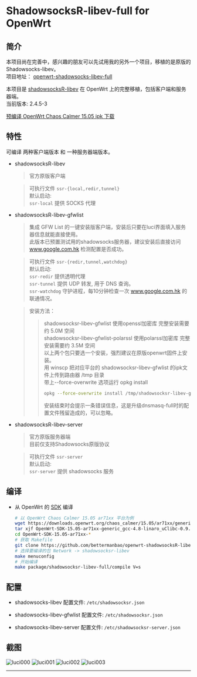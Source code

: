 ShadowsocksR-libev-full for OpenWrt  
===

简介  
---

 本项目尚在完善中，感兴趣的朋友可以先试用我的另外一个项目，移植的是原版的Shadowsocks-libev。  
 项目地址： [openwrt-shadowsocks-libev-full][O]  

 本项目是 [shadowsocksR-libev][1] 在 OpenWrt 上的完整移植，包括客户端和服务器端。   
 当前版本: 2.4.5-3  
 
 [预编译 OpenWrt Chaos Calmer 15.05 ipk 下载][R]

特性  
---

可编译 两种客户端版本 和 一种服务器端版本。

 - shadowsocksR-libev

   > 官方原版客户端  
   
   > 可执行文件 `ssr-{local,redir,tunnel}`  
   > 默认启动:  
   > `ssr-local` 提供 SOCKS 代理  

 - shadowsocksR-libev-gfwlist

   > 集成 GFW List 的一键安装版客户端，安装后只要在luci界面填入服务器信息就能直接使用。  
   > 此版本已预置测试用的shadowsocks服务器，建议安装后直接访问 www.google.com.hk 检测配置是否成功。  
   
   > 可执行文件 `ssr-{redir,tunnel,watchdog}`  
   > 默认启动:  
   > `ssr-redir` 提供透明代理  
   > `ssr-tunnel` 提供 UDP 转发, 用于 DNS 查询。  
   > `ssr-watchdog` 守护进程，每10分钟检查一次 www.google.com.hk 的联通情况。
   
   > 安装方法：  
     >> shadowsocksr-libev-gfwlist 使用openssl加密库 完整安装需要约 5.0M 空间  
     >> shadowsocksr-libev-gfwlist-polarssl 使用polarssl加密库 完整安装需要约 3.5M 空间  
     >> 以上两个包只要选一个安装，强烈建议在原版openwrt固件上安装。  
     >> 用 winscp 把对应平台的 shadowsocksr-libev-gfwlist 的ipk文件上传到路由器 /tmp 目录  
     >> 带上--force-overwrite 选项运行 opkg install  
     >> ```bash  
     >> opkg --force-overwrite install /tmp/shadowsocksr-libev-gfwlist*.ipk  
     >> ```  
     >> 安装结束时会提示一条错误信息，这是升级dnsmasq-full时的配置文件残留造成的，可以忽略。  

 - shadowsocksR-libev-server

   > 官方原版服务器端  
   > 目前仅支持Shadowsocks原版协议
   
   > 可执行文件 `ssr-server`  
   > 默认启动:  
   > `ssr-server` 提供 shadowsocks 服务  

编译  
---

 - 从 OpenWrt 的 [SDK][S] 编译

   ```bash
   # 以 OpenWrt Chaos Calmer 15.05 ar71xx 平台为例
   wget https://downloads.openwrt.org/chaos_calmer/15.05/ar71xx/generic/OpenWrt-SDK-15.05-ar71xx-generic_gcc-4.8-linaro_uClibc-0.9.33.2.Linux-x86_64.tar.bz2
   tar xjf OpenWrt-SDK-15.05-ar71xx-generic_gcc-4.8-linaro_uClibc-0.9.33.2.Linux-x86_64.tar.bz2
   cd OpenWrt-SDK-15.05-ar71xx-*
   # 获取 Makefile
   git clone https://github.com/bettermanbao/openwrt-shadowsocksR-libev-full.git package/shadowsocksr-libev-full
   # 选择要编译的包 Network -> shadowsocksr-libev
   make menuconfig
   # 开始编译
   make package/shadowsocksr-libev-full/compile V=s
   ```

配置  
---

 - shadowsocks-libev 配置文件: `/etc/shadowsocksr.json`

 - shadowsocks-libev-gfwlist 配置文件: `/etc/shadowsocksr.json`

 - shadowsocks-libev-server 配置文件: `/etc/shadowsocksr-server.json`

截图  
---

![luci000](https://github.com/bettermanbao/openwrt-shadowsocksR-libev-full/blob/master/snapshot/luci%20000.png)
![luci001](https://github.com/bettermanbao/openwrt-shadowsocksR-libev-full/blob/master/snapshot/luci%20001.png)
![luci002](https://github.com/bettermanbao/openwrt-shadowsocksR-libev-full/blob/master/snapshot/luci%20002.png)
![luci003](https://github.com/bettermanbao/openwrt-shadowsocksR-libev-full/blob/master/snapshot/luci%20003.png)

----------

  [O]: https://github.com/bettermanbao/openwrt-shadowsocks-libev-full
  [1]: https://github.com/breakwa11/shadowsocks-libev
  [R]: https://github.com/bettermanbao/openwrt-shadowsocksR-libev-full/releases
  [S]: http://wiki.openwrt.org/doc/howto/obtain.firmware.sdk

